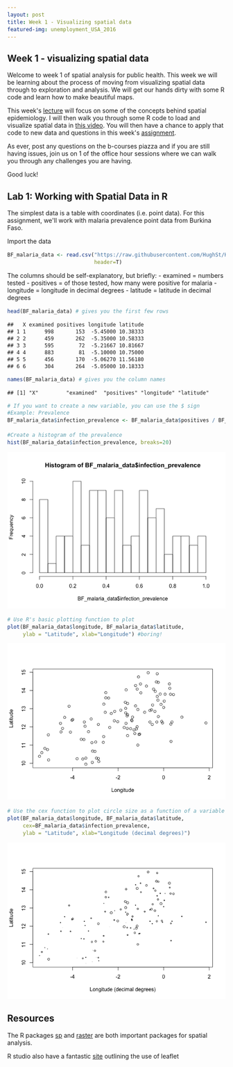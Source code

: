 ```yaml
---
layout: post
title: Week 1 - Visualizing spatial data
featured-img: unemployment_USA_2016
---
```



Week 1 - visualizing spatial data
---------------------------------

Welcome to week 1 of spatial analysis for public health. This week we will be learning about the process of moving from visualizing spatial data through to exploration and analysis. We will get our hands dirty with some R code and learn how to make beautiful maps.

This week's [lecture]() will focus on some of the concepts behind spatial epidemiology. I will then walk you through some R code to load and visualize spatial data in [this video](). You will then have a chance to apply that code to new data and questions in this week's [assignment]().

As ever, post any questions on the b-courses piazza and if you are still having issues, join us on 1 of the office hour sessions where we can walk you through any challenges you are having.

Good luck!


Lab 1: Working with Spatial Data in R
-------------------------------------

The simplest data is a table with coordinates (i.e. point data). For this assignment, we'll work with malaria prevalence point data from Burkina Faso.

Import the data

``` r
BF_malaria_data <- read.csv("https://raw.githubusercontent.com/HughSt/HughSt.github.io/master/course_materials/week1/Lab_files/Data/BF_malaria_data.csv",
                            header=T)
```

The columns should be self-explanatory, but briefly: - examined = numbers tested - positives = of those tested, how many were positive for malaria - longitude = longitude in decimal degrees - latitude = latitude in decimal degrees

``` r
head(BF_malaria_data) # gives you the first few rows
```

    ##   X examined positives longitude latitude
    ## 1 1      998       153  -5.45000 10.38333
    ## 2 2      459       262  -5.35000 10.58333
    ## 3 3      595        72  -5.21667 10.81667
    ## 4 4      883        81  -5.10000 10.75000
    ## 5 5      456       170  -5.06270 11.56180
    ## 6 6      304       264  -5.05000 10.18333

``` r
names(BF_malaria_data) # gives you the column names
```

    ## [1] "X"         "examined"  "positives" "longitude" "latitude"

``` r
# If you want to create a new variable, you can use the $ sign
#Example: Prevalence
BF_malaria_data$infection_prevalence <- BF_malaria_data$positives / BF_malaria_data$examined

#Create a histogram of the prevalence
hist(BF_malaria_data$infection_prevalence, breaks=20)
```

![](lab1_md_files/figure-markdown_github/unnamed-chunk-3-1.png)

``` r
# Use R's basic plotting function to plot 
plot(BF_malaria_data$longitude, BF_malaria_data$latitude,
     ylab = "Latitude", xlab="Longitude") #boring!
```

![](lab1_md_files/figure-markdown_github/unnamed-chunk-3-2.png)

``` r
# Use the cex function to plot circle size as a function of a variable
plot(BF_malaria_data$longitude, BF_malaria_data$latitude, 
     cex=BF_malaria_data$infection_prevalence,
     ylab = "Latitude", xlab="Longitude (decimal degrees)")
```

![](lab1_md_files/figure-markdown_github/unnamed-chunk-3-3.png)

Resources
---------

The R packages [sp](https://cran.r-project.org/web/packages/sp/index.html) and [raster](https://cran.r-project.org/web/packages/raster/index.html) are both important packages for spatial analysis.

R studio also have a fantastic [site](https://rstudio.github.io/leaflet/) outlining the use of leaflet

